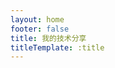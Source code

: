 ```yaml
---
layout: home
footer: false
title: 我的技术分享
titleTemplate: :title
---
```

<script setup>
import Demos from '@views/demos.vue';
import Loading from "@components/Loading.vue"; 

import {ref} from "vue"; 
const loading = ref(true);
const handleLoad = ()=>{
  loading.value =false
}
</script>
<ClientOnly>
<demos @load="handleLoad"/>
<Loading v-model="loading"/>
</ClientOnly>
